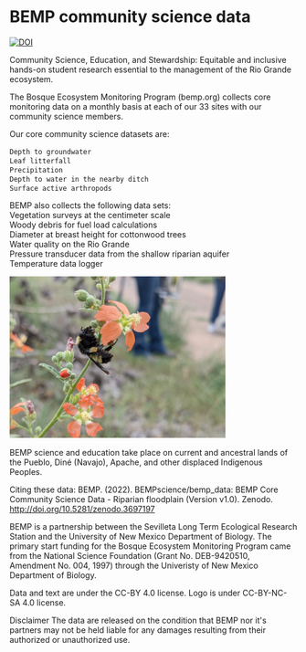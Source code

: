 # BEMP community science data

[![DOI](https://zenodo.org/badge/DOI/10.5281/zenodo.3697197.svg)](https://doi.org/10.5281/zenodo.3697197)

Community Science, Education, and Stewardship: Equitable and inclusive hands-on student research essential to the management of the Rio Grande ecosystem.

The Bosque Ecosystem Monitoring Program (bemp.org) collects core monitoring data on a monthly basis at each of our 33 sites with our community science members.  

Our core community science datasets are: 

    Depth to groundwater  
    Leaf litterfall 
    Precipitation 
    Depth to water in the nearby ditch
    Surface active arthropods

BEMP also collects the following data sets:<br>
Vegetation surveys at the centimeter scale<br>
Woody debris for fuel load calculations<br>
Diameter at breast height for cottonwood trees<br>
Water quality on the Rio Grande<br>
Pressure transducer data from the shallow riparian aquifer<br>
Temperature data logger<br>

<img src="https://github.com/BEMPscience/bemp_data/blob/master/images/biopark_globemallow_and_bumblebee.jpg" width=75% height=75%>

BEMP science and education take place on current and ancestral lands of the Pueblo, Diné (Navajo), Apache, and other displaced Indigenous Peoples.

Citing these data: BEMP. (2022). BEMPscience/bemp_data: BEMP Core Community Science Data - Riparian floodplain (Version v1.0). Zenodo. http://doi.org/10.5281/zenodo.3697197 <br>

BEMP is a partnership between the Sevilleta Long Term Ecological Research Station and the University of New Mexico Department of Biology. The primary start funding for the Bosque Ecosystem Monitoring Program came from the National Science Foundation (Grant No. DEB-9420510, Amendment No. 004, 1997) through the Univeristy of New Mexico Department of Biology. 

Data and text are under the CC-BY 4.0 license. 
Logo is under CC-BY-NC-SA 4.0 license.

Disclaimer
The data are released on the condition that BEMP nor it's partners may not be held liable for any damages resulting from their authorized or unauthorized use.
